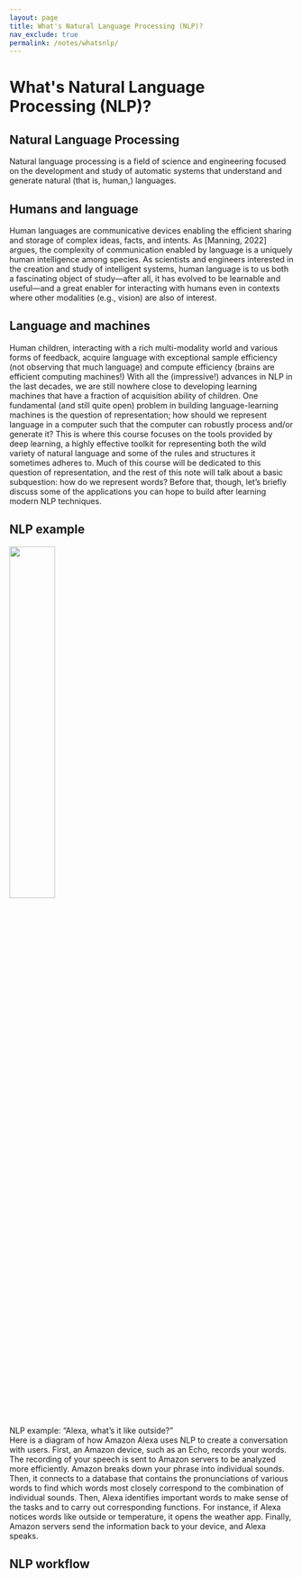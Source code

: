 ```yaml
---
layout: page
title: What's Natural Language Processing (NLP)?
nav_exclude: true
permalink: /notes/whatsnlp/
---
```


# What's Natural Language Processing (NLP)?


## Natural Language Processing 
Natural language processing is a field of science and engineering focused on the development and study of automatic systems that understand and generate natural (that is, human,) languages. 

## Humans and language 
Human languages are communicative devices enabling the efficient sharing and storage of complex ideas, facts, and intents. As [Manning, 2022] argues, the complexity of communication enabled by language is a uniquely human intelligence among species. As scientists and engineers interested in the creation and study of intelligent systems, human language is to us both a fascinating object of study—after all, it has evolved to be learnable and useful—and a great enabler for interacting with humans even in contexts where other modalities (e.g., vision) are also of interest. 

## Language and machines 
Human children, interacting with a rich multi-modality world and various forms of feedback, acquire language with exceptional sample efficiency (not observing that much language) and compute efficiency (brains are efficient computing machines!) With all the (impressive!) advances in NLP in the last decades, we are still nowhere close to developing learning machines that have a fraction of acquisition ability of children. One fundamental (and still quite open) problem in building language-learning machines is the question of representation; how should we represent language in a computer such that the computer can robustly process and/or generate it? This is where this course focuses on the tools provided by deep learning, a highly effective toolkit for representing both the wild variety of natural language and some of the rules and structures it sometimes adheres to. Much of this course will be dedicated to this question of representation, and the rest of this note will talk about a basic subquestion: how do we represent words? Before that, though, let’s briefly discuss some of the applications you can hope to build after learning modern NLP techniques.

## NLP example
<div class="fig figcenter fighighlight">
  <img src="https://github.com/DrShaoGang/ILS_NLP/assets/images/alexa.jpg" width="40%"> 
  <div class="figcaption"> NLP example: “Alexa, what’s it like outside?”
</div>
</div>
Here is a diagram of how Amazon Alexa uses NLP to create a conversation with users. First, an Amazon device, such as an Echo, records your words. The recording of your speech is sent to Amazon servers to be analyzed more efficiently. Amazon breaks down your phrase into individual sounds. Then, it connects to a database that contains the pronunciations of various words to find which words most closely correspond to the combination of individual sounds. Then, Alexa identifies important words to make sense of the tasks and to carry out corresponding functions. For instance, if Alexa notices words like outside or temperature, it opens the weather app. Finally, Amazon servers send the information back to your device, and Alexa speaks.



## NLP workflow
